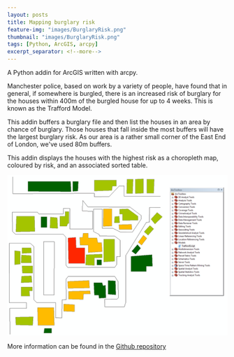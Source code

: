 ```yaml
---
layout: posts
title: Mapping burglary risk
feature-img: "images/BurglaryRisk.png"
thumbnail: "images/BurglaryRisk.png"
tags: [Python, ArcGIS, arcpy]
excerpt_separator: <!--more-->
---
```


A Python addin for ArcGIS written with arcpy.
<!--more-->


Manchester police, based on work by a variety of people, have found that in general, if somewhere is burgled, there is an increased risk of burglary for the houses within 400m of the burgled house for up to 4 weeks. This is known as the Trafford Model.

This addin buffers a burglary file and then list the houses in an area by chance of burglary. Those houses that fall inside the most buffers will have the largest burglary risk. As our area is a rather small corner of the East End of London, we've used 80m buffers.

This addin displays the houses with the highest risk as a choropleth map, coloured by risk, and an associated sorted table.

<p align="center">
  <img src="/images/BurglaryRisk.png">
</p>

More information can be found in the [Github repository](https://github.com/mednche/AdvancedProgrammingSkills/tree/master/AddinArcGIS)
